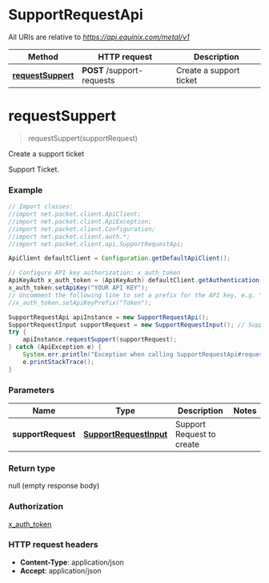 # SupportRequestApi

All URIs are relative to *https://api.equinix.com/metal/v1*

Method | HTTP request | Description
------------- | ------------- | -------------
[**requestSuppert**](SupportRequestApi.md#requestSuppert) | **POST** /support-requests | Create a support ticket


<a name="requestSuppert"></a>
# **requestSuppert**
> requestSuppert(supportRequest)

Create a support ticket

Support Ticket.

### Example
```java
// Import classes:
//import net.packet.client.ApiClient;
//import net.packet.client.ApiException;
//import net.packet.client.Configuration;
//import net.packet.client.auth.*;
//import net.packet.client.api.SupportRequestApi;

ApiClient defaultClient = Configuration.getDefaultApiClient();

// Configure API key authorization: x_auth_token
ApiKeyAuth x_auth_token = (ApiKeyAuth) defaultClient.getAuthentication("x_auth_token");
x_auth_token.setApiKey("YOUR API KEY");
// Uncomment the following line to set a prefix for the API key, e.g. "Token" (defaults to null)
//x_auth_token.setApiKeyPrefix("Token");

SupportRequestApi apiInstance = new SupportRequestApi();
SupportRequestInput supportRequest = new SupportRequestInput(); // SupportRequestInput | Support Request to create
try {
    apiInstance.requestSuppert(supportRequest);
} catch (ApiException e) {
    System.err.println("Exception when calling SupportRequestApi#requestSuppert");
    e.printStackTrace();
}
```

### Parameters

Name | Type | Description  | Notes
------------- | ------------- | ------------- | -------------
 **supportRequest** | [**SupportRequestInput**](SupportRequestInput.md)| Support Request to create |

### Return type

null (empty response body)

### Authorization

[x_auth_token](../README.md#x_auth_token)

### HTTP request headers

 - **Content-Type**: application/json
 - **Accept**: application/json

